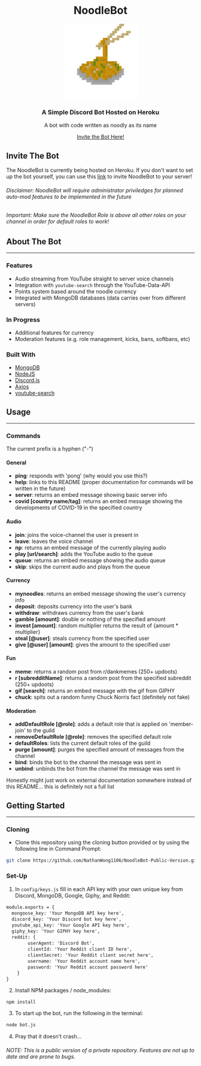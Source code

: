 <p align"center">
  <h1 align="center"><b>NoodleBot</b></h1>
  <p align="center"><a href="#"><img src="images/noodle.png" width="200"></a></p>
  <h3 align="center">A Simple Discord Bot Hosted on Heroku</h3>
  <p align="center">A bot with code written as noodly as its name</p>
  <p align="center"><a href = "https://discordapp.com/oauth2/authorize?client_id=679532777221128213&scope=bot&permissions=8">Invite the Bot Here!</a></p>
</p>

## Invite The Bot
The NoodleBot is currently being hosted on Heroku. If you don't want to set up the bot yourself, you can use this <a href =  "https://discordapp.com/oauth2/authorize?client_id=679532777221128213&scope=bot&permissions=8">link</a> to invite NoodleBot to your server!
###### Disclaimer: NoodleBot will require administrator priviledges for planned auto-mod features to be implemented in the future
###### Important: Make sure the NoodleBot Role is above all other roles on your channel in order for default roles to work!
## About The Bot
---
### Features
- Audio streaming from YouTube straight to server voice channels
- Integration with `youtube-search` through the YouTube-Data-API
- Points system based around the noodle currency
- Integrated with MongoDB databases (data carries over from different servers)

### In Progress
- Additional features for currency
- Moderation features (e.g. role management, kicks, bans, softbans, etc)

### Built With
- [MongoDB](https://www.mongodb.com/)
- [NodeJS](https://nodejs.org/en/)
- [Discord.js](https://discord.js.org/#/)
- [Axios](https://github.com/axios/axios)
- [youtube-search](https://github.com/MaxGfeller/youtube-search)

## Usage
---
### Commands
The current prefix is a hyphen ("-")

#### General
- <b>ping</b>: responds with 'pong' (why would you use this?)
- <b>help</b>: links to this README (proper documentation for commands will be written in the future)
- <b>server</b>: returns an embed message showing basic server info
- <b>covid [country name/tag]</b>: returns an embed message showing the developments of COVID-19 in the specified country

#### Audio
- <b>join</b>: joins the voice-channel the user is present in
- <b>leave</b>: leaves the voice channel
- <b>np</b>: returns an embed message of the currently playing audio
- <b>play [url/search]</b>: adds the YouTube audio to the queue
- <b>queue</b>: returns an embed message showing the audio queue
- <b>skip</b>: skips the current audio and plays from the queue

#### Currency
- <b>mynoodles</b>: returns an embed message showing the user's currency info
- <b>deposit</b>: deposits currency into the user's bank
- <b>withdraw</b>: withdraws currency from the user's bank
- <b>gamble [amount]</b>: double or nothing of the specified amount
- <b>invest [amount]</b>: random multiplier returns the result of {amount * multiplier}
- <b>steal [@user]</b>: steals currency from the specified user
- <b>give [@user] [amount]</b>: gives the amount to the specified user

#### Fun
- <b>meme</b>: returns a random post from r/dankmemes (250+ updoots)
- <b>r [subredditName]</b>: returns a random post from the specified subreddit (250+ updoots)
- <b>gif [search]</b>: returns an embed message with the gif from GIPHY
- <b>chuck</b>: spits out a random funny Chuck Norris fact (definitely not fake)

#### Moderation
- <b>addDefaultRole [@role]</b>: adds a default role that is applied on 'member-join' to the guild
- <b>removeDefaultRole [@role]</b>: removes the specified default role
- <b>defaultRoles</b>: lists the current default roles of the guild
- <b>purge [amount]</b>: purges the specified amount of messages from the channel
- <b>bind</b>: binds the bot to the channel the message was sent in
- <b>unbind</b>: unbinds the bot from the channel the message was sent in


Honestly might just work on external documentation somewhere instead of this README... this is definitely not a full list


## Getting Started
---
### Cloning
- Clone this repository using the cloning button provided or by using the following line in Command Prompt:
```sh
git clone https://github.com/NathanWong1106/NoodleBot-Public-Version.git
```

### Set-Up
1. In `config/keys.js` fill in each API key with your own unique key from Discord, MongoDB, Google, Giphy, and Reddit:
```JS
module.exports = {
  mongoose_key: 'Your MongoDB API key here',
  discord_key: 'Your Discord bot key here',
  youtube_api_key: 'Your Google API key here',
  giphy_key: 'Your GIPHY key here',
  reddit: {
		userAgent: 'Discord Bot',
		clientId: 'Your Reddit client ID here',
		clientSecret: 'Your Reddit client secret here',
		username: 'Your Reddit account name here',
		password: 'Your Reddit account password here'
	}
}
```
2. Install NPM packages / node_modules:
```sh
npm install
```
3. To start up the bot, run the following in the terminal:
```sh
node bot.js
```
4. Pray that it doesn't crash...



###### NOTE: This is a public version of a private repository. Features are not up to date and are prone to bugs.

